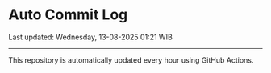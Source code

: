 # Auto Commit Log

Last updated: Wednesday, 13-08-2025 01:21 WIB

---

This repository is automatically updated every hour using GitHub Actions.
